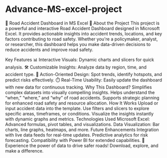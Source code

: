 # Advance-MS-excel-project
🚦 Road Accident Dashboard in MS Excel 🚗
About the Project
This project is a powerful and interactive Road Accident Dashboard designed in Microsoft Excel. It provides actionable insights into accident trends, locations, and key factors contributing to road safety. Whether you're a policymaker, analyst, or researcher, this dashboard helps you make data-driven decisions to reduce accidents and improve road safety.

Key Features
📊 Interactive Visuals: Dynamic charts and slicers for quick analysis.
🛠️ Customizable Insights: Analyze data by region, time, and accident type.
🚥 Action-Oriented Design: Spot trends, identify hotspots, and predict risks effectively.
⏱️ Real-Time Usability: Easily update the dashboard with new data for continuous tracking.
Why This Dashboard?
Simplifies complex datasets into visually compelling insights.
Helps understand the “when,” “where,” and “why” of road accidents.
Supports strategic planning for enhanced road safety and resource allocation.
How It Works
Upload or input accident data into the template.
Use filters and slicers to explore specific areas, timeframes, or conditions.
Visualize the insights instantly with dynamic graphs and metrics.
Technologies Used
Microsoft Excel: Advanced formulas, pivot tables, and visualizations.
Data Visualization: Bar charts, line graphs, heatmaps, and more.
Future Enhancements
Integration with live data feeds for real-time updates.
Predictive analytics for risk forecasting.
Compatibility with Power BI for extended capabilities.
🎉 Experience the power of data to drive safer roads! Download, explore, and make a difference.
